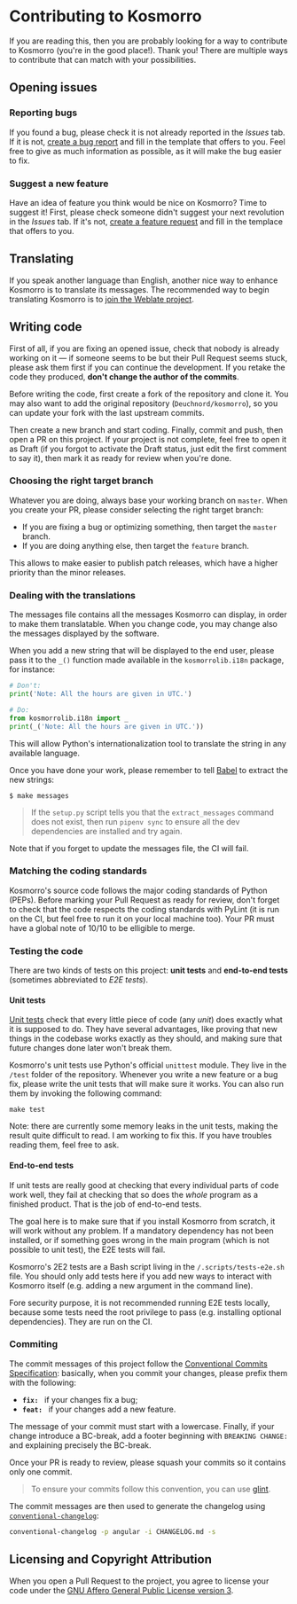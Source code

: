 # Contributing to Kosmorro

If you are reading this, then you are probably looking for a way to contribute to Kosmorro (you're in the good place!). Thank you!
There are multiple ways to contribute that can match with your possibilities.

## Opening issues

### Reporting bugs

If you found a bug, please check it is not already reported in the _Issues_ tab.
If it is not, [create a bug report](https://github.com/Deuchnord/kosmorro/issues/new/choose) and fill in the template that offers to you. Feel free to give as much information as possible, as it will make the bug easier to fix.

### Suggest a new feature

Have an idea of feature you think would be nice on Kosmorro? Time to suggest it!
First, please check someone didn't suggest your next revolution in the _Issues_ tab. If it's not, [create a feature request](https://github.com/Deuchnord/kosmorro/issues/new/choose) and fill in the templace that offers to you.

## Translating

If you speak another language than English, another nice way to enhance Kosmorro is to translate its messages. The recommended way to begin translating Kosmorro is to [join the Weblate project](https://hosted.weblate.org/engage/kosmorro/).

## Writing code

First of all, if you are fixing an opened issue, check that nobody is already working on it — if someone seems to be but their Pull Request seems stuck, please ask them first if you can continue the development. If you retake the code they produced, **don't change the author of the commits**.

Before writing the code, first create a fork of the repository and clone it. You may also want to add the original repository (`Deuchnord/kosmorro`), so you can update your fork with the last upstream commits.

Then create a new branch and start coding. Finally, commit and push, then open a PR on this project. If your project is not complete, feel free to open it as Draft (if you forgot to activate the Draft status, just edit the first comment to say it), then mark it as ready for review when you're done.

### Choosing the right target branch

Whatever you are doing, always base your working branch on `master`.
When you create your PR, please consider selecting the right target branch:

- If you are fixing a bug or optimizing something, then target the `master` branch.
- If you are doing anything else, then target the `feature` branch.

This allows to make easier to publish patch releases, which have a higher priority than the minor releases.

### Dealing with the translations

The messages file contains all the messages Kosmorro can display, in order to make them translatable. When you change code, you may change also the messages displayed by the software.

When you add a new string that will be displayed to the end user, please pass it to the `_()` function made available in the `kosmorrolib.i18n` package, for instance:

```python
# Don't:
print('Note: All the hours are given in UTC.')

# Do:
from kosmorrolib.i18n import _
print(_('Note: All the hours are given in UTC.'))
```

This will allow Python's internationalization tool to translate the string in any available language.

Once you have done your work, please remember to tell [Babel](http://babel.pocoo.org) to extract the new strings:

```console
$ make messages
```

> If the `setup.py` script tells you that the `extract_messages` command does not exist, then run `pipenv sync` to ensure all the dev dependencies are installed and try again.

Note that if you forget to update the messages file, the CI will fail.

### Matching the coding standards

Kosmorro's source code follows the major coding standards of Python (PEPs). Before marking your Pull Request as ready for review, don't forget to check that the code respects the coding standards with PyLint (it is run on the CI, but feel free to run it on your local machine too). Your PR must have a global note of 10/10 to be elligible to merge.

### Testing the code

There are two kinds of tests on this project: **unit tests** and **end-to-end tests** (sometimes abbreviated to _E2E tests_). 

#### Unit tests

[Unit tests](https://en.wikipedia.org/wiki/Unit_testing) check that every little piece of code (any _unit_) does exactly what it is supposed to do. They have several advantages, like proving that new things in the codebase works exactly as they should, and making sure that future changes done later won't break them.
 
Kosmorro's unit tests use Python's official `unittest` module. They live in the `/test` folder of the repository. Whenever you write a new feature or a bug fix, please write the unit tests that will make sure it works.
You can also run them by invoking the following command:

```shell
make test
```

Note: there are currently some memory leaks in the unit tests, making the result quite difficult to read. I am working to fix this.
If you have troubles reading them, feel free to ask.

#### End-to-end tests

If unit tests are really good at checking that every individual parts of code work well, they fail at checking that so does the _whole_ program as a finished product. That is the job of end-to-end tests.

The goal here is to make sure that if you install Kosmorro from scratch, it will work without any problem. If a mandatory dependency has not been installed, or if something goes wrong in the main program (which is not possible to unit test), the E2E tests will fail.

Kosmorro's 2E2 tests are a Bash script living in the `/.scripts/tests-e2e.sh` file. You should only add tests here if you add new ways to interact with Kosmorro itself (e.g. adding a new argument in the command line).

Fore security purpose, it is not recommended running E2E tests locally, because some tests need the root privilege to pass (e.g. installing optional dependencies). They are run on the CI.

### Commiting

The commit messages of this project follow the [Conventional Commits Specification](https://www.conventionalcommits.org/en/v1.0.0/): basically, when you commit your changes, please prefix them with the following:

- **`fix: `** if your changes fix a bug;
- **`feat: `** if your changes add a new feature.

The message of your commit must start with a lowercase.
Finally, if your change introduce a BC-break, add a footer beginning with `BREAKING CHANGE:` and explaining precisely the BC-break.

Once your PR is ready to review, please squash your commits so it contains only one commit.

> To ensure your commits follow this convention, you can use [glint](https://github.com/brigand/glint).

The commit messages are then used to generate the changelog using [`conventional-changelog`](https://github.com/conventional-changelog/conventional-changelog):

```bash
conventional-changelog -p angular -i CHANGELOG.md -s
```

## Licensing and Copyright Attribution

When you open a Pull Request to the project, you agree to license your code under the [GNU Affero General Public License version 3](https://www.gnu.org/licenses/agpl-3.0.html).

